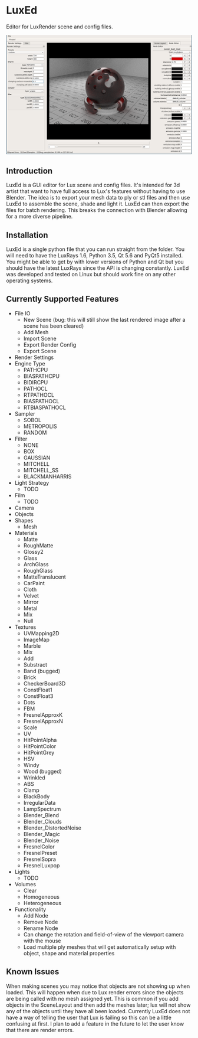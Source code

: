 LuxEd
=======

Editor for LuxRender scene and config files.

![LuxEd](https://raw.githubusercontent.com/richardlayman/luxed/master/ui.png)

Introduction
---------------
LuxEd is a GUI editor for Lux scene and config files. It's intended for 3d artist that want to have full access to Lux's features without having to use Blender. The idea is to export your mesh data to ply or stl files and then use LuxEd to assemble the scene, shade and light it. LuxEd can then export the files for batch rendering. This breaks the connection with Blender allowing for a more diverse pipeline.

Installation
---------------
LuxEd is a single python file that you can run straight from the folder. You will need to have the LuxRays 1.6, Python 3.5, Qt 5.6 and PyQt5 installed. You might be able to get by with lower versions of Python and Qt but you should have the latest LuxRays since the API is changing constantly. LuxEd was developed and tested on Linux but should work fine on any other operating systems.

Currently Supported Features
---------------
- File IO
  * New Scene (bug: this will still show the last rendered image after a scene has been cleared)
  * Add Mesh
  * Import Scene
  * Export Render Config
  * Export Scene
- Render Settings
- Engine Type
  * PATHCPU
  * BIASPATHCPU
  * BIDIRCPU
  * PATHOCL
  * RTPATHOCL
  * BIASPATHOCL
  * RTBIASPATHOCL
- Sampler
  * SOBOL
  * METROPOLIS
  * RANDOM
- Filter
  * NONE
  * BOX
  * GAUSSIAN
  * MITCHELL
  * MITCHELL\_SS 
  * BLACKMANHARRIS
- Light Strategy
  * TODO
- Film
  * TODO
- Camera
- Objects
- Shapes
  * Mesh
- Materials
  * Matte
  * RoughMatte
  * Glossy2
  * Glass
  * ArchGlass
  * RoughGlass
  * MatteTranslucent
  * CarPaint
  * Cloth
  * Velvet
  * Mirror
  * Metal
  * Mix
  * Null
- Textures
  * UVMapping2D
  * ImageMap
  * Marble
  * Mix
  * Add
  * Substract
  * Band (bugged)
  * Brick
  * CheckerBoard3D
  * ConstFloat1
  * ConstFloat3
  * Dots
  * FBM
  * FresnelApproxK
  * FresnelApproxN
  * Scale
  * UV
  * HitPointAlpha
  * HitPointColor
  * HitPointGrey
  * HSV
  * Windy
  * Wood (bugged)
  * Wrinkled
  * ABS
  * Clamp
  * BlackBody
  * IrregularData
  * LampSpectrum
  * Blender\_Blend
  * Blender\_Clouds
  * Blender\_DistortedNoise
  * Blender\_Magic
  * Blender\_Noise
  * FresnelColor
  * FresnelPreset
  * FresnelSopra
  * FresnelLuxpop
- Lights
  * TODO
- Volumes
  * Clear
  * Homogeneous
  * Heterogeneous 
- Functionality
  * Add Node
  * Remove Node
  * Rename Node
  * Can change the rotation and field-of-view of the viewport camera with the mouse
  * Load multiple ply meshes that will get automatically setup with object, shape and material properties

Known Issues
---------------
When making scenes you may notice that objects are not showing up when loaded. This will happen when due to Lux render errors since the objects are being called with no mesh assigned yet. This is common if you add objects in the SceneLayout and then add the meshes later; lux will not show any of the objects until they have all been loaded. Currently LuxEd does not have a way of telling the user that Lux is failing so this can be a little confusing at first. I plan to add a feature in the future to let the user know that there are render errors.



